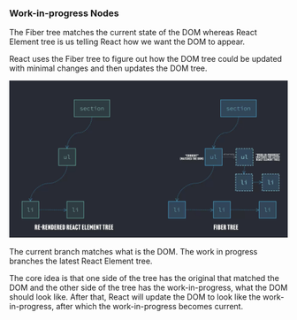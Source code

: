 ### Work-in-progress Nodes
The Fiber tree matches the current state of the DOM whereas React Element tree
is us telling React how we want the DOM to appear.

React uses the Fiber tree to figure out how the DOM tree could be updated with
minimal changes and then updates the DOM tree.

![Fiber Tree](./images/FiberTree.png)

The current branch matches what is the DOM. The work in progress branches the
latest React Element tree.

The core idea is that one side of the tree has the original that matched the DOM
 and the other side of the tree has the work-in-progress, what the DOM should
look like. After that, React will update the DOM to look like the
work-in-progress, after which the work-in-progress becomes current.

